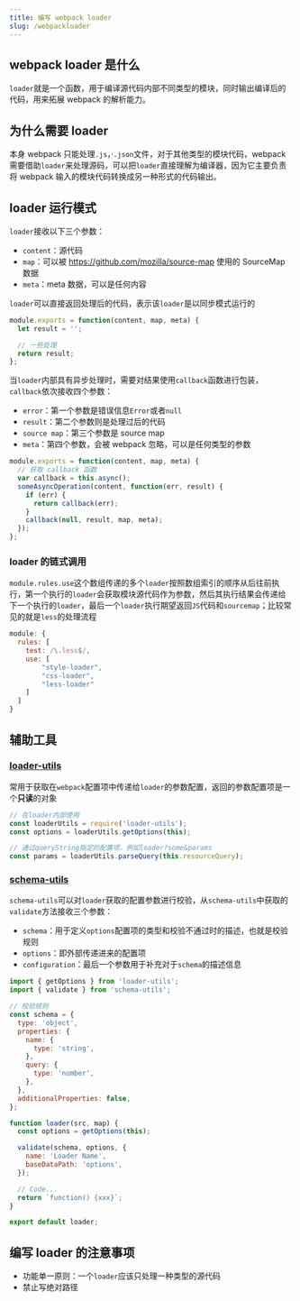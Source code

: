 ```yaml
---
title: 编写 webpack loader
slug: /webpackloader
---
```


## webpack loader 是什么

`loader`就是一个函数，用于编译源代码内部不同类型的模块，同时输出编译后的代码，用来拓展 webpack 的解析能力。

## 为什么需要 loader

本身 webpack 只能处理`.js`，·`.json`文件，对于其他类型的模块代码，webpack 需要借助`loader`来处理源码，可以把`loader`直接理解为编译器，因为它主要负责将 webpack 输入的模块代码转换成另一种形式的代码输出。

## loader 运行模式

`loader`接收以下三个参数：

- `content`：源代码
- `map`：可以被 https://github.com/mozilla/source-map 使用的 SourceMap 数据
- `meta`：meta 数据，可以是任何内容

`loader`可以直接返回处理后的代码，表示该`loader`是以同步模式运行的

```javascript
module.exports = function(content, map, meta) {
  let result = '';

  // 一些处理
  return result;
};
```

当`loader`内部具有异步处理时，需要对结果使用`callback`函数进行包装，`callback`依次接收四个参数：

- `error`：第一个参数是错误信息`Error`或者`null`
- `result`：第二个参数则是处理过后的代码
- `source map`：第三个参数是 source map
- `meta`：第四个参数，会被 webpack 忽略，可以是任何类型的参数

```javascript
module.exports = function(content, map, meta) {
  // 获取 callback 函数
  var callback = this.async();
  someAsyncOperation(content, function(err, result) {
    if (err) {
      return callback(err);
    }
    callback(null, result, map, meta);
  });
};
```

### loader 的链式调用

`module.rules.use`这个数组传递的多个`loader`按照数组索引的顺序从后往前执行，第一个执行的`loader`会获取模块源代码作为参数，然后其执行结果会传递给下一个执行的`loader`，最后一个`loader`执行期望返回`JS`代码和`sourcemap`；比较常见的就是`less`的处理流程

```javascript
module: {
  rules: [
   	test: /\.less$/,
    use: [
    	"style-loader",
    	"css-loader",
    	"less-loader"
  	]
  ]
}
```

## 辅助工具

### [loader-utils](https://github.com/webpack/loader-utils#readme)

常用于获取在`webpack`配置项中传递给`loader`的参数配置，返回的参数配置项是一个**只读**的对象

```javascript
// 在loader内部使用
const loaderUtils = require('loader-utils');
const options = loaderUtils.getOptions(this);

// 通过queryString指定的配置项，例如loader?some&params
const params = loaderUtils.parseQuery(this.resourceQuery);
```

### [schema-utils](https://github.com/webpack/schema-utils)

`schema-utils`可以对`loader`获取的配置参数进行校验，从`schema-utils`中获取的`validate`方法接收三个参数：

- `schema`：用于定义`options`配置项的类型和校验不通过时的描述，也就是校验规则
- `options`：即外部传递进来的配置项
- `configuration`：最后一个参数用于补充对于`schema`的描述信息

```javascript
import { getOptions } from 'loader-utils';
import { validate } from 'schema-utils';

// 校验规则
const schema = {
  type: 'object',
  properties: {
    name: {
      type: 'string',
    },
    query: {
      type: 'number',
    },
  },
  additionalProperties: false,
};

function loader(src, map) {
  const options = getOptions(this);

  validate(schema, options, {
    name: 'Loader Name',
    baseDataPath: 'options',
  });

  // Code...
  return `function() {xxx}`;
}

export default loader;
```

## 编写 loader 的注意事项

- 功能单一原则：一个`loader`应该只处理一种类型的源代码
- 禁止写绝对路径

